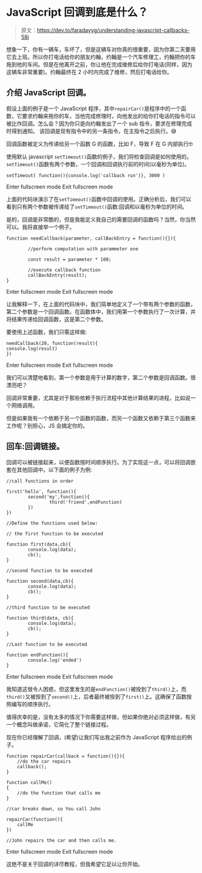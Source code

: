 # JavaScript 回调到底是什么？

> 原文：<https://dev.to/faradayyg/understanding-javascript-callbacks-58i>

想象一下，你有一辆车，车坏了，但是这辆车对你真的很重要，因为你第二天要用它去上班。所以你打电话给你的朋友约翰，约翰是一个汽车修理工，约翰把你的车拖到他的车间。但是在他离开之前，你让他在完成维修后给你打电话(同样，因为这辆车非常重要)。约翰最终在 2 小时内完成了维修，然后打电话给你。

## 介绍 JavaScript 回调。

假设上面的例子是一个 JavaScript 程序，其中`repairCar()`是程序中的一个函数，它要求约翰来拖你的车，当他完成修理时，向他发出的给你打电话的指令可以被比作回调。怎么会？因为你只是向约翰发出了一个 sub 指令，要求在修理完成时得到通知。
该回调是现有指令中的另一条指令，在主指令之后执行。😅

回调函数被定义为传递给另一个函数 G 的函数，比如 F，导致 F 在 G 内部执行🤓

使用默认 javascript `setTimeout()`函数的例子，我们将检查回调是如何使用的。`setTimeout()`函数有两个参数，一个回调和回调执行前的时间(以毫秒为单位)。

```
setTimeout( function(){console.log('callback run')}, 3000 ) 
```

Enter fullscreen mode Exit fullscreen mode

上面的代码块演示了在`setTimeout()`函数中回调的使用。正确分析后，我们可以看到只有两个参数被传递给了`setTimeout()`函数:回调和以毫秒为单位的时间。

是的，回调是非常酷的，但是我能定义我自己的需要回调的函数吗？当然，你当然可以。我将直接举一个例子。

```
function needCallback(parameter, callBackEntry = function(){}){

        //perform computation with parammeter one

        const result = parameter * 100;

        //execute callback function
        callBackEntry(result);
} 
```

Enter fullscreen mode Exit fullscreen mode

让我解释一下，在上面的代码块中，我们简单地定义了一个带有两个参数的函数，第二个参数是一个回调函数。在函数体中，我们用第一个参数执行了一次计算，并将结果传递给回调函数，这是第二个参数。

要使用上述函数，我们只需这样做:

```
needCallback(20, function(result){
console.log(result)
}) 
```

Enter fullscreen mode Exit fullscreen mode

我们可以清楚地看到，第一个参数是用于计算的数字，第二个参数是回调函数。很漂亮吧？

回调非常重要，尤其是对于那些依赖于执行流程中其他计算结果的进程，比如说一个网络调用。

但是如果我有一个依赖于另一个函数的函数，而另一个函数又依赖于第三个函数来工作呢？别担心，JS 会搞定你的。

## 回车:回调链接。

回调可以被链接起来，以便函数按时间顺序执行。为了实现这一点，可以将回调嵌套在其他回调中。以下面的例子为例:

```
//call functions in order

first('hello', function(){
        second('my',function(){
                third('friend',endFunction)
        })
})

//Define the functions used below:

// the first function to be executed

function first(data,cb){
        console.log(data);
        cb();
}

//second function to be executed

function second(data,cb){
        console.log(data);
        cb();
}

//third function to be executed

function third(data, cb){
        console.log(data);
        cb();
}

//Last function to be executed

function endFunction(){
        console.log('ended')
} 
```

Enter fullscreen mode Exit fullscreen mode

我知道这很令人困惑，但这里发生的是`endFunction()`被拴到了`third()`上，而`third()`又被拴到了`second()`上，后者最终被拴到了`first()`上。这确保了函数按照编写的顺序执行。

值得庆幸的是，没有太多的情况下你需要这样做，但如果你绝对必须这样做，有另一个概念叫做承诺，它简化了整个链接过程。

现在你已经理解了回调，(希望)让我们写出我之前作为 JavaScript 程序给出的例子。

```
function repairCar(callback = function(){}){
    //do the car repairs
    callback();
}

function callMe()
{
    //do the function that calls me
}

//car breaks down, so You call John

repairCar(function(){
    callMe
})

//John repairs the car and then calls me. 
```

Enter fullscreen mode Exit fullscreen mode

这绝不是关于回调的详尽教程，但我希望它足以让你开始。